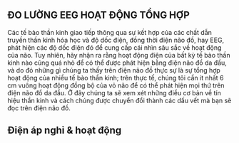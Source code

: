 ## ĐO LƯỜNG EEG HOẠT ĐỘNG TỔNG HỢP

Các tế bào thần kinh giao tiếp thông qua sự kết hợp của các chất dẫn truyền thần kinh hóa học và độ dốc điện, đồng thời điện não đồ, hay EEG, phát hiện các độ dốc điện đó để cung cấp cái nhìn sâu sắc về hoạt động của não. Tuy nhiên, hãy nhận ra rằng hoạt động điện của bất kỳ tế bào thần kinh nào cũng quá nhỏ để có thể được phát hiện bằng điện não đồ da đầu, và do đó những gì chúng ta thấy trên điện não đồ thực sự là sự tổng hợp hoạt động của nhiều tế bào thần kinh; trên thực tế, chúng tôi cần ít nhất 6 cm vuông hoạt động đồng bộ của vỏ não để có thể phát hiện mọi thứ trên điện não đồ da đầu. Ở đây chúng ta sẽ xem xét những điều cơ bản về tín hiệu thần kinh và cách chúng được chuyển đổi thành các dấu vết mà bạn sẽ đọc trên điện não đồ.

## Điện áp nghỉ & hoạt động

